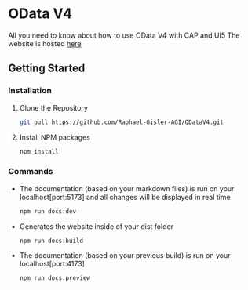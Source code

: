 # OData V4

All you need to know about how to use OData V4 with CAP and UI5
The website is hosted [here](https://raphael-gisler-agi.github.io/ODataV4/)

## Getting Started

### Installation

1. Clone the Repository
   ```sh
   git pull https://github.com/Raphael-Gisler-AGI/ODataV4.git
   ```
2. Install NPM packages
   ```sh
   npm install
   ```

### Commands

- The documentation (based on your markdown files) is run on your localhost[port:5173] and all changes will be displayed in real time

  ```sh
  npm run docs:dev
  ```

- Generates the website inside of your dist folder

  ```sh
  npm run docs:build
  ```

- The documentation (based on your previous build) is run on your localhost[port:4173]

  ```sh
  npm run docs:preview
  ```
